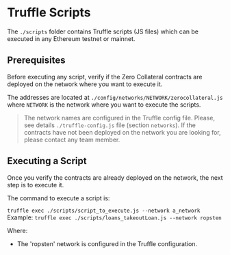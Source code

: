 # Truffle Scripts

The ```./scripts``` folder contains Truffle scripts (JS files) which can be executed in any Ethereum testnet or mainnet.

## Prerequisites

Before executing any script, verify if the Zero Collateral contracts are deployed on the network where you want to execute it.

The addresses are located at ```./config/networks/NETWORK/zerocollateral.js``` where ```NETWORK``` is the network where you want to execute the scripts.

> The network names are configured in the Truffle config file. Please, see details ```./truffle-config.js``` file (section ```networks```).
> If the contracts have not been deployed on the network you are looking for, please contact any team member.

## Executing a Script

Once you verify the contracts are already deployed on the network, the next step is to execute it.

The command to execute a script is:

```truffle exec ./scripts/script_to_execute.js --network a_network```
Example:
```truffle exec ./scripts/loans_takeoutLoan.js --network ropsten```

Where:

- The 'ropsten' network is configured in the Truffle configuration.
